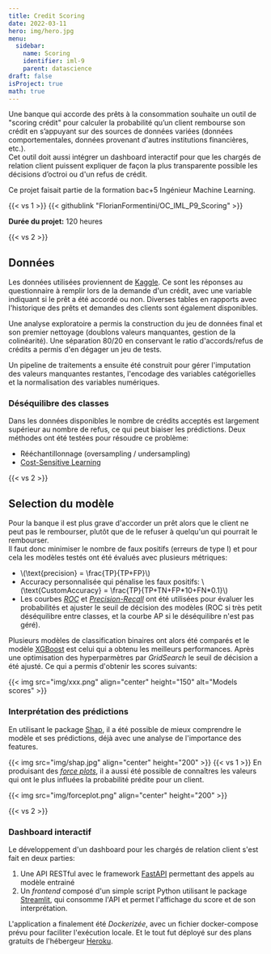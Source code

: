 ```yaml
---
title: Credit Scoring
date: 2022-03-11
hero: img/hero.jpg
menu:
  sidebar:
    name: Scoring
    identifier: iml-9
    parent: datascience
draft: false
isProject: true
math: true
---
```


Une banque qui accorde des prêts à la consommation souhaite un outil de "scoring crédit" pour calculer la probabilité qu’un client rembourse son crédit en s’appuyant sur des sources de données variées (données comportementales, données provenant d'autres institutions financières, etc.).  
Cet outil doit aussi intégrer un dashboard interactif pour que les chargés de relation client puissent expliquer de façon la plus transparente possible les décisions d’octroi ou d'un refus de crédit.

Ce projet faisait partie de la formation bac+5 Ingénieur Machine Learning.

{{< vs 1 >}}
{{< githublink "FlorianFormentini/OC_IML_P9_Scoring" >}}


**Durée du projet:** 120 heures

{{< vs 2 >}}

## Données
Les données utilisées proviennent de [Kaggle](https://www.kaggle.com/c/home-credit-default-risk/data). Ce sont les réponses au questionnaire à remplir lors de la demande d'un crédit, avec une variable indiquant si le prêt a été accordé ou non. Diverses tables en rapports avec l'historique des prêts et demandes des clients sont également disponibles.

Une analyse exploratoire a permis la construction du jeu de données final et son premier nettoyage (doublons valeurs manquantes, gestion de la colinéarité). Une séparation 80/20 en conservant le ratio d'accords/refus de crédits a permis d'en dégager un jeu de tests.

Un pipeline de traitements a ensuite été construit pour gérer l'imputation des valeurs manquantes restantes, l'encodage des variables catégorielles et la normalisation des variables numériques.

### Déséquilibre des classes
Dans les données disponibles le nombre de crédits acceptés est largement supérieur au nombre de refus, ce qui peut biaiser les prédictions. Deux méthodes ont été testées pour résoudre ce problème:
- Rééchantillonnage (oversampling / undersampling)
- [Cost-Sensitive Learning](https://machinelearningmastery.com/cost-sensitive-learning-for-imbalanced-classification/)

{{< vs 2 >}}

## Selection du modèle
Pour la banque il est plus grave d'accorder un prêt alors que le client ne peut pas le rembourser, plutôt que de le refuser à quelqu'un qui pourrait le rembourser.  
Il faut donc minimiser le nombre de faux positifs (erreurs de type I) et pour cela les modèles testés ont été évalués avec plusieurs métriques:
- \\(\text{precision} = \frac{TP}{TP+FP}\\)
- Accuracy personnalisée qui pénalise les faux positifs: \\(\text{CustomAccuracy} = \frac{TP}{TP+TN+FP\*10+FN\*0.1}\\)
- Les courbes [*ROC*](https://fr.wikipedia.org/wiki/Courbe_ROC) et [*Precision-Recall*](https://scikit-learn.org/stable/auto_examples/model_selection/plot_precision_recall.html#:~:text=The%20precision%2Drecall%20curve%20shows,a%20low%20false%20negative%20rate.) ont été utilisées pour évaluer les probabilités et ajuster le seuil de décision des modèles (ROC si très petit déséquilibre entre classes, et la courbe AP si le déséquilibre n'est pas géré).

Plusieurs modèles de classification binaires ont alors été comparés et le modèle [XGBoost](https://blent.ai/xgboost-tout-comprendre/) est celui qui a obtenu les meilleurs performances. Après une optimisation des hyperparmètres par *GridSearch* le seuil de décision a été ajusté. Ce qui a permis d'obtenir les scores suivants:

{{< img src="img/xxx.png" align="center"  height="150" alt="Models scores" >}}
<!-- table avec scores + confusion matrix -->

### Interprétation des prédictions
En utilisant le package [Shap](https://shap.readthedocs.io/en/latest/index.html), il a été possible de mieux comprendre le modèle et ses prédictions, déjà avec une analyse de l'importance des features.

{{< img src="img/shap.jpg" align="center"  height="200" >}}
{{< vs 1 >}}
En produisant des [*force plots*](https://medium.com/mlearning-ai/shap-force-plots-for-classification-d30be430e195), il a aussi été possible de connaîtres les valeurs qui ont le plus influées la probabilité prédite pour un client.

{{< img src="img/forceplot.png" align="center"  height="200" >}}

{{< vs 2 >}}

### Dashboard interactif
Le développement d'un dashboard pour les chargés de relation client s'est fait en deux parties:
1. Une API RESTful avec le framework [FastAPI](https://fastapi.tiangolo.com/) permettant des appels au modèle entrainé
2. Un *frontend* composé d'un simple script Python utilisant le package [Streamlit](https://streamlit.io/), qui consomme l'API et permet l'affichage du score et de son interprétation.

L'application a finalement été *Dockerizée*, avec un fichier docker-compose prévu pour faciliter l'exécution locale. Et le tout fut déployé sur des plans gratuits de l'hébergeur [Heroku](https://www.heroku.com/).